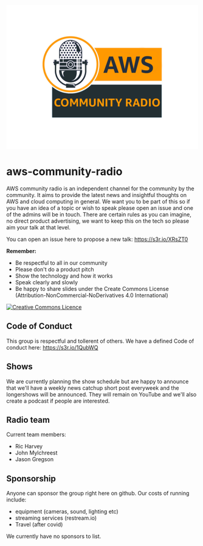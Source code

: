 ![AWS Community Radio Logo](./logos/communityradio-transparent.png "AWS Community Radio Logo")
# aws-community-radio
AWS community radio is an independent channel for the community by the community. It aims to provide the latest news and insightful thoughts on AWS and cloud computing in general. We want you to be part of this so if you have an idea of a topic or wish to speak please open an issue and one of the admins will be in touch. There are certain rules as you can imagine, no direct product advertising, we want to keep this on the tech so please aim your talk at that level.

You can open an issue here to propose a new talk: https://s3r.io/XRsZT0

__Remember:__
- Be respectful to all in our community
- Please don't do a product pitch
- Show the technology and how it works
- Speak clearly and slowly
- Be happy to share slides under the Create Commons License (Attribution-NonCommercial-NoDerivatives 4.0 International) 

<a rel="license" href="http://creativecommons.org/licenses/by-nc-nd/4.0/"><img alt="Creative Commons Licence" style="border-width:0" src="https://i.creativecommons.org/l/by-nc-nd/4.0/88x31.png" /></a>

## Code of Conduct
This group is respectful and tollerent of others. We have a defined Code of conduct here: https://s3r.io/1QubWQ

## Shows
We are currently planning the show schedule but are happy to announce that we'll have a weekly news catchup short post everyweek and the longershows will be announced. They will remain on YouTube and we'll also create a podcast if people are interested.

## Radio team
Current team members:

- Ric Harvey
- John Mylchreest
- Jason Gregson

## Sponsorship
Anyone can sponsor the group right here on github. Our costs of running include:

- equipment (cameras, sound, lighting etc)
- streaming services (restream.io)
- Travel (after covid)

We currently have no sponsors to list.
